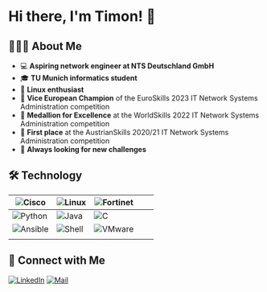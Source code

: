 # Hi there, I'm Timon! 👋

## 👨🏻‍💻 About Me

- 💻 **Aspiring network engineer at NTS Deutschland GmbH**
- 🎓 **TU Munich informatics student**
- 🐧 **Linux enthusiast**
- 🥈 **Vice European Champion** of the EuroSkills 2023 IT Network Systems Administration competition
- 🏅 **Medallion for Excellence** at the WorldSkills 2022 IT Network Systems Administration competition
- 🥇 **First place** at the AustrianSkills 2020/21 IT Network Systems Administration competition
- 🌱 **Always looking for new challenges**

## 🛠 Technology

| ![Cisco](https://img.shields.io/badge/Cisco-121011?style=for-the-badge&logo=cisco)       | ![Linux](https://img.shields.io/badge/Linux-121011?style=for-the-badge&logo=linux)    | ![Fortinet](https://img.shields.io/badge/Fortinet-121011?style=for-the-badge&logo=fortinet) |   |   |
|------------------------------------------------------------------------------------------|---------------------------------------------------------------------------------------|---------------------------------------------------------------------------------------------|---|---|
| ![Python](https://img.shields.io/badge/Python-121011?style=for-the-badge&logo=python)    | ![Java](https://img.shields.io/badge/Java-121011?style=for-the-badge&logo=oracle)     | ![C](https://img.shields.io/badge/Language-121011?style=for-the-badge&logo=C)               |   |   |
| ![Ansible](https://img.shields.io/badge/Ansible-121011?style=for-the-badge&logo=ansible) | ![Shell](https://img.shields.io/badge/Shell-121011?style=for-the-badge&logo=gnu-bash) | ![VMware](https://img.shields.io/badge/VMware-121011?style=for-the-badge&logo=vmware)       |   |   |
|                                                                                          |                                                                                       |                                                                                             |   |   |



## 🤝 Connect with Me

[![LinkedIn](https://img.shields.io/badge/LinkedIn-121011?style=for-the-badge&logo=linkedin&logoColor=0A66C2)](https://www.linkedin.com/in/timon-schwarz/)
[![Mail](https://img.shields.io/badge/Mail-121011?style=for-the-badge&logo=gmail&logoColor=EA4335)](mailto:contact@timonschwarz.com)
